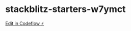 # stackblitz-starters-w7ymct

[Edit in Codeflow ⚡️](https://stackblitz.com/~/github.com/Abhay0294/stackblitz-starters-w7ymct)